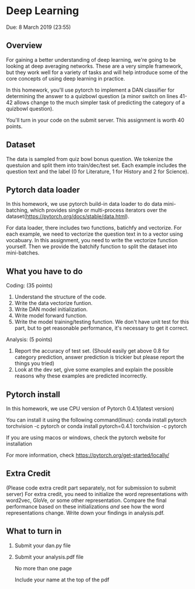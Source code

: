 Deep Learning 
=

Due: 8 March 2019 (23:55)


Overview
--------

For gaining a better understanding of deep learning, we're going to be
looking at deep averaging networks.  These are a very simple
framework, but they work well for a variety of tasks and will help
introduce some of the core concepts of using deep learning in
practice.

In this homework, you'll use pytorch to implement a DAN classifier for determining the answer to a quizbowl question (a minor switch on lines 41-42 allows change to the much simpler task of predicting the category of a quizbowl question). 

You'll turn in your code on the submit server. This assignment is worth 40 points.

Dataset
----------------

The data is sampled from quiz bowl bonus question. We tokenize the questuion and split them into train/dec/test set.
Each example includes the question text and the label (0 for Literature, 1 for History and 2 for Science). 

Pytorch data loader
----------------

In this homework, we use pytorch build-in data loader to do data mini-batching, which provides single or multi-process iterators over the dataset(https://pytorch.org/docs/stable/data.html).

For data loader, there includes two functions, batichfy and vectorize. For each example, we need to vectorize the question text in to a vector using vocabuary. In this assignment, you need to write the vectorize function yourself. Then we provide the batchify function to split the dataset into mini-batches. 





What you have to do
----------------

Coding: (35 points)
1. Understand the structure of the code.
2. Write the data vectorize funtion.
3. Write DAN model initialization. 
4. Write model forward function.
5. Write the model training/testing function. We don't have unit test for this part, but to get reasonable performance, it's necessary to get it correct.

Analysis: (5 points)
1. Report the accuracy of test set. (Should easily get above 0.8 for category prediction, answer prediction is trickier but please report the things you tried)
2. Look at the dev set, give some examples and explain the possible reasons why these examples are predicted incorrectly. 


Pytorch install
----------------
In this homework, we use CPU version of Pytorch 0.4.1(latest version)

You can install it using the following command(linux):
conda install pytorch torchvision -c pytorch or conda install pytorch=0.4.1 torchvision -c pytorch

If you are using macos or windows, check the pytorch website for installation



For more information, check
https://pytorch.org/get-started/locally/

Extra Credit
----------------

(Please code extra credit part separately, not for submission to submit server) For extra credit, you need to initialize the word representations with word2vec,
GloVe, or some other representation.  Compare the final performance
based on these initializations *and* see how the word representations
change. Write down your findings in analysis.pdf.

What to turn in 
----------------

1. Submit your dan.py file
2. Submit your analysis.pdf file 

    No more than one page 
    
    Include your name at the top of the pdf



